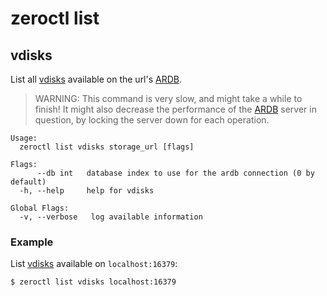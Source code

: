 # zeroctl list

## vdisks

List all [vdisks][vdisk] available on the url's [ARDB][ardb].

> WARNING: This command is very slow, and might take a while to finish!
  It might also decrease the performance of the [ARDB][ardb] server
  in question, by locking the server down for each operation.

```
Usage:
  zeroctl list vdisks storage_url [flags]

Flags:
      --db int   database index to use for the ardb connection (0 by default)
  -h, --help     help for vdisks

Global Flags:
  -v, --verbose   log available information
```

### Example

List [vdisks][vdisk] available on `localhost:16379`:

```
$ zeroctl list vdisks localhost:16379
```


[vdisk]: /docs/glossary.md#vdisk
[ardb]: /docs/glossary.md#ardb
